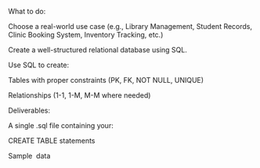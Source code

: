What to do:

Choose a real-world use case (e.g., Library Management, Student Records, Clinic Booking System, Inventory Tracking, etc.)

Create a well-structured relational database using SQL.

Use SQL to create:

Tables with proper constraints (PK, FK, NOT NULL, UNIQUE)

Relationships (1-1, 1-M, M-M where needed)

Deliverables:

A single .sql file containing your:

CREATE TABLE statements

Sample  data